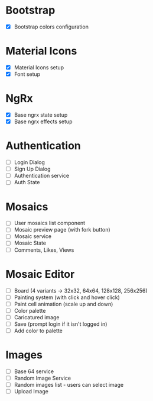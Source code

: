 # Bootstrap

- [x] Bootstrap colors configuration

# Material Icons

- [x] Material Icons setup
- [x] Font setup

# NgRx

- [x] Base ngrx state setup
- [x] Base ngrx effects setup

# Authentication

- [ ] Login Dialog
- [ ] Sign Up Dialog
- [ ] Authentication service
- [ ] Auth State

# Mosaics

- [ ] User mosaics list component
- [ ] Mosaic preview page (with fork button)
- [ ] Mosaic service
- [ ] Mosaic State
- [ ] Comments, Likes, Views

# Mosaic Editor

- [ ] Board (4 variants -> 32x32, 64x64, 128x128, 256x256)
- [ ] Painting system (with click and hover click)
- [ ] Paint cell animation (scale up and down)
- [ ] Color palette
- [ ] Caricatured image
- [ ] Save (prompt login if it isn't logged in)
- [ ] Add color to palette

# Images

- [ ] Base 64 service
- [ ] Random Image Service
- [ ] Random images list - users can select image
- [ ] Upload Image
